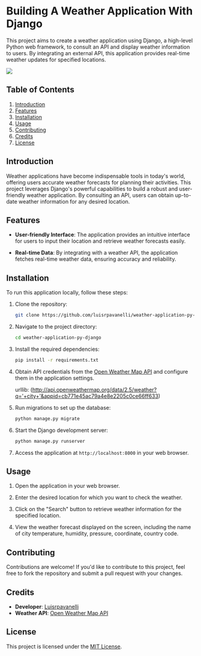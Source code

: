 # Building A Weather Application With Django

This project aims to create a weather application using Django, a high-level Python web framework, to consult an API and display weather information to users. By integrating an external API, this application provides real-time weather updates for specified locations.

<img src='weather.png'/>

## Table of Contents
1. [Introduction](#introduction)
2. [Features](#features)
3. [Installation](#installation)
4. [Usage](#usage)
5. [Contributing](#contributing)
6. [Credits](#credits)
7. [License](#license)

## Introduction

Weather applications have become indispensable tools in today's world, offering users accurate weather forecasts for planning their activities. This project leverages Django's powerful capabilities to build a robust and user-friendly weather application. By consulting an API, users can obtain up-to-date weather information for any desired location.

## Features

- **User-friendly Interface**: The application provides an intuitive interface for users to input their location and retrieve weather forecasts easily.
  
- **Real-time Data**: By integrating with a weather API, the application fetches real-time weather data, ensuring accuracy and reliability.

## Installation

To run this application locally, follow these steps:

1. Clone the repository:
   ```bash
   git clone https://github.com/luisrpavanelli/weather-application-py-django.git
   ```

2. Navigate to the project directory:
   ```bash
   cd weather-application-py-django
   ```

3. Install the required dependencies:
   ```bash
   pip install -r requirements.txt
   ```

4. Obtain API credentials from the [Open Weather Map API](http://api.openweathermap.org) and configure them in the application settings.

    urllib: (http://api.openweathermap.org/data/2.5/weather?q='+city+'&appid=cb771e45ac79a4e8e2205c0ce66ff633)

5. Run migrations to set up the database:
   ```bash
   python manage.py migrate
   ```

6. Start the Django development server:
   ```bash
   python manage.py runserver
   ```

7. Access the application at `http://localhost:8000` in your web browser.

## Usage

1. Open the application in your web browser.

2. Enter the desired location for which you want to check the weather.

3. Click on the "Search" button to retrieve weather information for the specified location.

4. View the weather forecast displayed on the screen, including the name of city temperature, humidity, pressure, coordinate, country code.

## Contributing

Contributions are welcome! If you'd like to contribute to this project, feel free to fork the repository and submit a pull request with your changes.

## Credits

- **Developer**: [Luisrpavanelli](https://github.com/luisrpavanelli)
- **Weather API**: [Open Weather Map API](http://api.openweathermap.org)

## License

This project is licensed under the [MIT License](LICENSE).